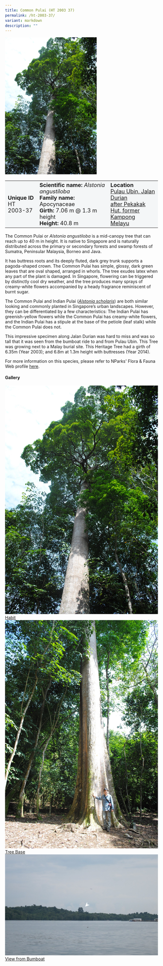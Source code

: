 ```yaml
---
title: Common Pulai (HT 2003 37)
permalink: /ht-2003-37/
variant: markdown
description: ""
---
```

<div class="isomer-image-wrapper">
<img style="width: 60%" src="/images/Heritage_trees_photos/alsangb_ht2003-37_habit.jpg">
</div><table style="minWidth: 100px; font-size: 18px; background: #F4F6F7">
<tbody><tr>
<td rowspan="1" colspan="1">
<strong>Unique ID</strong>
<br>HT 2003-37
</td>
<td rowspan="1" colspan="1">
	<strong>Scientific name:</strong> <em>Alstonia angustiloba</em>
<br><strong>Family name: </strong>Apocynaceae
<br><strong>Girth: </strong>7.06 m @ 1.3 m height
<br><strong>Height: </strong>40.8 m
</td>
<td rowspan="1" colspan="1">
<strong>Location</strong><a href="https://www.onemap.gov.sg/?lat=1.4080099999986782&amp;lng=103.98545499999963">
 <br>Pulau Ubin, Jalan Durian<br>after Pekakak Hut, former<br>Kampong Melayu</a>
</td>
</tr>
</tbody>
</table>
<p>The Common Pulai or <em>Alstonia angustiloba</em> is a mid-canopy tree that can reach up to 40 m in height. It is native to Singapore and is naturally distributed across the primary or secondary forests and swamp forests of Sumatra, Peninsular Malaysia, Borneo and Java.</p>

<p>It has buttress roots and its deeply fluted, dark grey trunk supports a pagoda-shaped crown. The Common Pulai has simple, glossy, dark green leaves that are oval shaped, arranged in whorls. The tree exudes latex when any part of the plant is damaged. In Singapore, flowering can be triggered by distinctly cool dry weather, and the tree produces many sprays of creamy-white flowers accompanied by a heady fragrance reminiscent of burnt sugar.</p>

<p>The Common Pulai and Indian Pulai (<a href="https://www.nparks.gov.sg/florafaunaweb/flora/2/7/2705"><em>Alstonia scholaris</em></a>) are both similar looking and commonly planted in Singapore’s urban landscapes. However, they can be differentiated by a few characteristics: The Indian Pulai has greenish-yellow flowers while the Common Pulai has creamy-white flowers, and the Indian Pulai has a stipule at the base of the petiole (leaf stalk) while the Common Pulai does not.</p>

<p>This impressive specimen along Jalan Durian was hard to miss and was so tall that it was seen from the bumboat ride to and from Pulau Ubin. This Tree was growing next to a Malay burial site. This Heritage Tree had a girth of 6.35m (Year 2003); and 6.8m at 1.3m height with buttresses (Year 2014).</p>

<p>For more information on this species, please refer to NParks' Flora &amp; Fauna Web profile <a href="https://www.nparks.gov.sg/florafaunaweb/flora/2/7/2704">here</a>.</p>

<h4><b>Gallery</b></h4>
<div class="isomer-card-grid">
<a href="/images/Heritage_trees_photos/alsangb_ht2003-37_habit.jpg" class="isomer-card">
<div class="isomer-card-image">
<div class="isomer-image-wrapper"><img src="/images/Heritage_trees_photos/alsangb_ht2003-37_habit.jpg"></div></div>
<div class="isomer-card-body"><div class="isomer-card-title">Habit</div></div></a>
	
<a href="/images/Heritage_trees_photos/alsangb_ht2003-37_base.jpg" class="isomer-card">
<div class="isomer-card-image">
<div class="isomer-image-wrapper"><img src="/images/Heritage_trees_photos/alsangb_ht2003-37_base.jpg"></div></div>
<div class="isomer-card-body"><div class="isomer-card-title">Tree Base</div></div></a>
	
<a href="/images/Heritage_trees_photos/alsangb_ht2003-37_far.png" class="isomer-card">
<div class="isomer-card-image">
<div class="isomer-image-wrapper"><img src="/images/Heritage_trees_photos/alsangb_ht2003-37_far.png"></div></div>
<div class="isomer-card-body"><div class="isomer-card-title">View from Bumboat</div></div></a></div>